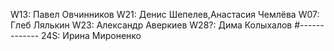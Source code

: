 W13: Павел Овчинников
W21: Денис Шепелев,Анастасия Чемлёва
W07: Глеб Лялькин
W23: Александр Аверкиев
W28?: Дима Колыхалов
#-------------
24S: Ирина Мироненко